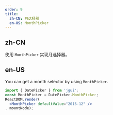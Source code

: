 ```yaml
---
order: 9
title:
  zh-CN: 月选择器
  en-US: MonthPicker
---
```


## zh-CN

使用 `MonthPicker` 实现月选择器。

## en-US

You can get a month selector by using `MonthPicker`.

````jsx
import { DatePicker } from 'jgui';
const MonthPicker = DatePicker.MonthPicker;
ReactDOM.render(
  <MonthPicker defaultValue="2015-12" />
, mountNode);
````
